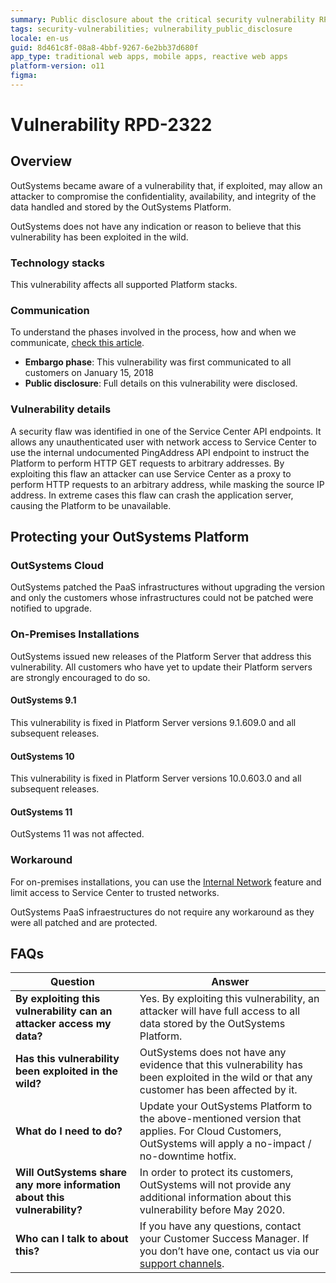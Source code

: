 ```yaml
---
summary: Public disclosure about the critical security vulnerability RPD-2322
tags: security-vulnerabilities; vulnerability_public_disclosure
locale: en-us
guid: 8d461c8f-08a8-4bbf-9267-6e2bb37d680f
app_type: traditional web apps, mobile apps, reactive web apps
platform-version: o11
figma:
---
```


# Vulnerability RPD-2322

## Overview

OutSystems became aware of a vulnerability that, if exploited, may allow an attacker to compromise the confidentiality, availability, and integrity of the data handled and stored by the OutSystems Platform.

OutSystems does not have any indication or reason to believe that this vulnerability has been exploited in the wild.

### Technology stacks

This vulnerability affects all supported Platform stacks.

### Communication

To understand the phases involved in the process, how and when we communicate, [check this article](https://success.outsystems.com/Support/Security/Vulnerabilities).

* **Embargo phase**: This vulnerability was first communicated to all customers on January 15, 2018
* **Public disclosure**: Full details on this vulnerability were disclosed.

### Vulnerability details

A security flaw was identified in one of the Service Center API endpoints. It allows any unauthenticated user with network access to Service Center to use the internal undocumented PingAddress API endpoint to instruct the Platform to perform HTTP GET requests to arbitrary addresses. By exploiting this flaw an attacker can use Service Center as a proxy to perform HTTP requests to an arbitrary address, while masking the source IP address. In extreme cases this flaw can crash the application server, causing the Platform to be unavailable.

## Protecting your OutSystems Platform

### OutSystems Cloud

OutSystems patched the PaaS infrastructures without upgrading the version and only the customers whose infrastructures could not be patched were notified to upgrade.

### On-Premises Installations

OutSystems issued new releases of the Platform Server that address this vulnerability.
All customers who have yet to update their Platform servers are strongly encouraged to do so.

#### OutSystems 9.1

This vulnerability is fixed in Platform Server versions 9.1.609.0 and all subsequent releases.

#### OutSystems 10

This vulnerability is fixed in Platform Server versions 10.0.603.0  and all subsequent releases.

#### OutSystems 11

OutSystems 11 was not affected.

### Workaround

For on-premises installations, you can use the [Internal Network](https://success.outsystems.com/Documentation/10/Managing_the_Applications_Lifecycle/Secure_the_Applications/Configure_an_Internal_Network) feature and limit access to Service Center to trusted networks.

OutSystems PaaS infraestructures do not require any workaround as they were all patched and are protected.

## FAQs

| Question         | Answer                                             |
|--------------------------------------------------------------------------|---------------------------------------------------------------------------------------------------------------------------------------------------------------------|
| **By exploiting this vulnerability can an attacker access my data?**         | Yes. By exploiting this vulnerability, an attacker will have full access to all data stored by the OutSystems Platform.                                             |
| **Has this vulnerability been exploited in the wild?**                   | OutSystems does not have any evidence that this vulnerability has been exploited in the wild or that any customer has been affected by it.                          |
| **What do I need to do?**                                                | Update your OutSystems Platform to the above-mentioned version that applies. For Cloud Customers, OutSystems will apply a no-impact / no-downtime hotfix.            |
| **Will OutSystems share any more information about this vulnerability?** | In order to protect its customers, OutSystems will not provide any additional information about this vulnerability before May 2020.                                 |
| **Who can I talk to about this?**                                        | If you have any questions, contact your Customer Success Manager. If you don’t have one, contact us via our [support channels](https://www.outsystems.com/legal/success/contact-outsystems-technical-support/). |
